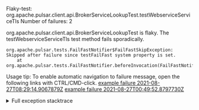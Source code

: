         
Flaky-test: org.apache.pulsar.client.api.BrokerServiceLookupTest.testWebserviceServiceTls
Number of failures: 2

org.apache.pulsar.client.api.BrokerServiceLookupTest is flaky. The testWebserviceServiceTls test method fails sporadically.

```
org.apache.pulsar.tests.FailFastNotifier$FailFastSkipException: Skipped after failure since testFailFast system property is set.
	at org.apache.pulsar.tests.FailFastNotifier.beforeInvocation(FailFastNotifier.java:88)

```

Usage tip: To enable automatic navigation to failure message, open the following links with CTRL/CMD-click.
[example failure 2021-08-27T08:29:14.9067879Z](https://github.com/apache/pulsar/runs/3441181143?check_suite_focus=true#step:9:866)
[example failure 2021-08-27T00:49:52.8797730Z](https://github.com/apache/pulsar/runs/3438608157?check_suite_focus=true#step:9:862)


<details>
<summary>Full exception stacktrace</summary>
<code><pre>
org.apache.pulsar.tests.FailFastNotifier$FailFastSkipException: Skipped after failure since testFailFast system property is set.
	at org.apache.pulsar.tests.FailFastNotifier.beforeInvocation(FailFastNotifier.java:88)

</pre></code>
</details>

